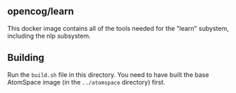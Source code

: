 opencog/learn
-------------
This docker image contains all of the tools needed for the "learn"
subystem, including the nlp subsystem.

## Building

Run the `build.sh` file in this directory.  You need to have built
the base AtomSpace image (in the `../atomspace` directory) first.
